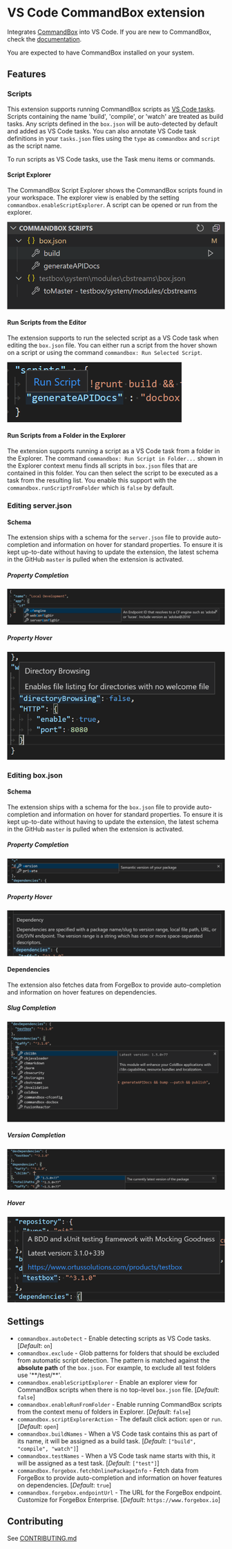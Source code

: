 # VS Code CommandBox extension

Integrates [CommandBox](https://www.ortussolutions.com/products/commandbox) into VS Code. If you are new to CommandBox, check the [documentation](https://commandbox.ortusbooks.com/).

You are expected to have CommandBox installed on your system.

## Features

### Scripts

This extension supports running CommandBox scripts as [VS Code tasks](https://code.visualstudio.com/docs/editor/tasks). Scripts containing the name 'build', 'compile', or 'watch' are treated as build tasks. Any scripts defined in the `box.json` will be auto-detected by default and added as VS Code tasks. You can also annotate VS Code task definitions in your `tasks.json` files using the `type` as `commandbox` and `script` as the script name.

To run scripts as VS Code tasks, use the Task menu items or commands.

#### Script Explorer

The CommandBox Script Explorer shows the CommandBox scripts found in your workspace. The explorer view is enabled by the setting `commandbox.enableScriptExplorer`. A script can be opened or run from the explorer.

![CommandBox Scripts View](./images/commandbox-scripts-view.png)

#### Run Scripts from the Editor

The extension supports to run the selected script as a VS Code task when editing the `box.json` file. You can either run a script from the hover shown on a script or using the command `commandbox: Run Selected Script`.

![Box Script Hover](./images/box-script-hover.png)

#### Run Scripts from a Folder in the Explorer

The extension supports running a script as a VS Code task from a folder in the Explorer. The command `commandbox: Run Script in Folder...` shown in the Explorer context menu finds all scripts in `box.json` files that are contained in this folder. You can then select the script to be executed as a task from the resulting list. You enable this support with the `commandbox.runScriptFromFolder` which is `false` by default.

### Editing server.json

#### Schema

The extension ships with a schema for the `server.json` file to provide auto-completion and information on hover for standard properties. To ensure it is kept up-to-date without having to update the extension, the latest schema in the GitHub `master` is pulled when the extension is activated.

##### Property Completion

![Server Completion](./images/server-completion.png)

##### Property Hover

![Server Hover](./images/server-hover.png)

### Editing box.json

#### Schema

The extension ships with a schema for the `box.json` file to provide auto-completion and information on hover for standard properties. To ensure it is kept up-to-date without having to update the extension, the latest schema in the GitHub `master` is pulled when the extension is activated.

##### Property Completion

![Box Completion](./images/box-completion.png)

##### Property Hover

![Box Hover](./images/box-hover.png)

#### Dependencies

The extension also fetches data from ForgeBox to provide auto-completion and information on hover features on dependencies.

##### Slug Completion

![Dependency Slug Completion](./images/dependency-slug-completion.png)

##### Version Completion

![Dependency Version Completion](./images/dependency-version-completion.png)

##### Hover

![Dependency Hover](./images/dependency-hover.png)

## Settings

- `commandbox.autoDetect` - Enable detecting scripts as VS Code tasks. [*Default*: `on`]
- `commandbox.exclude` - Glob patterns for folders that should be excluded from automatic script detection. The pattern is matched against the **absolute path** of the `box.json`. For example, to exclude all test folders use '&ast;&ast;/test/&ast;&ast;'.
- `commandbox.enableScriptExplorer` - Enable an explorer view for CommandBox scripts when there is no top-level `box.json` file. [*Default*: `false`]
- `commandbox.enableRunFromFolder` - Enable running CommandBox scripts from the context menu of folders in Explorer. [*Default*: `false`]
- `commandbox.scriptExplorerAction` - The default click action: `open` or `run`. [*Default*: `open`]
- `commandbox.buildNames` - When a VS Code task contains this as part of its name, it will be assigned as a build task. [*Default*: `["build", "compile", "watch"]`]
- `commandbox.testNames` - When a VS Code task name starts with this, it will be assigned as a test task. [*Default*: `["test"]`]
- `commandbox.forgebox.fetchOnlinePackageInfo` - Fetch data from ForgeBox to provide auto-completion and information on hover features on dependencies. [*Default*: `true`]
- `commandbox.forgebox.endpointUrl` - The URL for the ForgeBox endpoint. Customize for ForgeBox Enterprise. [*Default*: `https://www.forgebox.io`]

## Contributing

See [CONTRIBUTING.md](/CONTRIBUTING.md)
